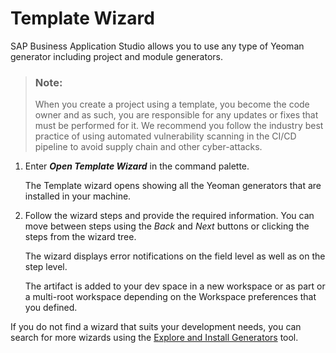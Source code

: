 <!-- loioba59cb69245443008d016690fd068fcf -->

# Template Wizard

SAP Business Application Studio allows you to use any type of Yeoman generator including project and module generators.

> ### Note:  
> When you create a project using a template, you become the code owner and as such, you are responsible for any updates or fixes that must be performed for it. We recommend you follow the industry best practice of using automated vulnerability scanning in the CI/CD pipeline to avoid supply chain and other cyber-attacks.

1.  Enter ***Open Template Wizard*** in the command palette.

    The Template wizard opens showing all the Yeoman generators that are installed in your machine.

2.  Follow the wizard steps and provide the required information. You can move between steps using the *Back* and *Next* buttons or clicking the steps from the wizard tree.

    The wizard displays error notifications on the field level as well as on the step level.

    The artifact is added to your dev space in a new workspace or as part or a multi-root workspace depending on the Workspace preferences that you defined.


If you do not find a wizard that suits your development needs, you can search for more wizards using the [Explore and Install Generators](https://help.sap.com/products/SAP%20Business%20Application%20Studio/9d1db9835307451daa8c930fbd9ab264/7865b5e276ad4f8d9616a3e18eddb174.html) tool.

